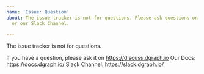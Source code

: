 ```yaml
---
name: 'Issue: Question'
about: The issue tracker is not for questions. Please ask questions on https://discuss.dgraph.io
  or our Slack Channel.

---
```


The issue tracker is not for questions.

If you have a question, please ask it on https://discuss.dgraph.io
Our Docs: https://docs.dgraph.io/
Slack Channel: https://slack.dgraph.io/
